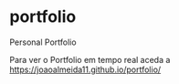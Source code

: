 # portfolio
Personal Portfolio

Para ver o Portfolio em tempo real aceda a https://joaoalmeida11.github.io/portfolio/
